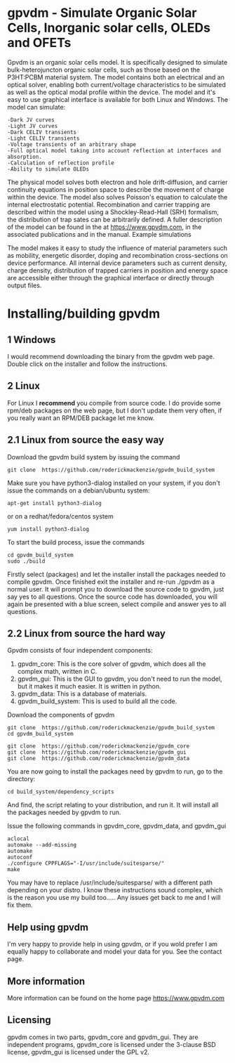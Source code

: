 gpvdm - Simulate Organic Solar Cells, Inorganic solar cells, OLEDs and OFETs
============================================================================

Gpvdm is an organic solar cells model. It is specifically designed to 
simulate bulk-heterojuncton organic solar cells, such as those based on the 
P3HT:PCBM material system. The model contains both an electrical and an optical 
solver, enabling both current/voltage characteristics to be simulated as well 
as the optical modal profile within the device. The model and it's easy to use 
graphical interface is available for both Linux and Windows.
The model can simulate:

    -Dark JV curves
    -Light JV curves
    -Dark CELIV transients
    -Light CELIV transients
    -Voltage transients of an arbitrary shape
    -Full optical model taking into account reflection at interfaces and absorption.
    -Calculation of reflection profile
    -Ability to simulate OLEDs

The physical model solves both electron and hole drift-diffusion, and carrier 
continuity equations in position space to describe the movement of charge 
within the device. The model also solves Poisson's equation to calculate the 
internal electrostatic potential. Recombination and carrier trapping are 
described within the model using a Shockley-Read-Hall (SRH) formalism, the 
distribution of trap sates can be arbitrarily defined. A fuller description of 
the model can be found in the at https://www.gpvdm.com, in the associated
publications  and in the manual.
Example simulations

The model makes it easy to study the influence of material parameters such as 
mobility, energetic disorder, doping and recombination cross-sections on device 
performance. All internal device parameters such as current density, charge 
density, distribution of trapped carriers in position and energy space are 
accessible either through the graphical interface or directly through output 
files. 

Installing/building gpvdm
==============

1 Windows
----------

I would recommend downloading the binary from the gpvdm web page.  Double click on the installer and follow the instructions.

2 Linux
--------
For Linux I **recommend** you compile from source code.  I do provide some rpm/deb packages on the web page, but I don't update them very often, if you really want an RPM/DEB package let me know.

2.1 Linux from source the easy way
----------------------------------
Download the gpvdm build system by issuing the command 

~~~~
git clone  https://github.com/roderickmackenzie/gpvdm_build_system
~~~~

Make sure you have python3-dialog installed on your system, if you don't issue the commands on a debian/ubuntu system:
~~~~
apt-get install python3-dialog
~~~~
or on a redhat/fedora/centos system
~~~~
yum install python3-dialog
~~~~

To start the build process, issue the commands

~~~~
cd gpvdm_build_system
sudo ./build
~~~~

Firstly select (packages) and let the installer install the packages needed to compile gpvdm.  Once finished exit the installer and re-run ./gpvdm as a normal user.  It will prompt you to download the source code to gpvdm, just say yes to all questions.  Once the source code has downloaded, you will again be presented with a blue screen, select compile and answer yes to all questions.

2.2 Linux from source the hard way
----------------------------------
Gpvdm consists of four independent components:
1. gpvdm_core: This is the core solver of gpvdm, which does all the complex math, written in C.
2. gpvdm_gui: This is the GUI to gpvdm, you don't need to run the model, but it makes it much easier. It is written in python.
3. gpvdm_data: This is a database of materials.
4. gpvdm_build_system: This is used to build all the code.

Download the components of gpvdm
~~~~
git clone  https://github.com/roderickmackenzie/gpvdm_build_system
cd gpvdm_build_system
~~~~

~~~~
git clone  https://github.com/roderickmackenzie/gpvdm_core
git clone  https://github.com/roderickmackenzie/gpvdm_gui
git clone  https://github.com/roderickmackenzie/gpvdm_data
~~~~

You are now going to install the packages need by gpvdm to run, go to the directory:
~~~~
cd build_system/dependency_scripts
~~~~

And find, the script relating to your distribution, and run it.  It will install all the packages needed by gpvdm to run.

Issue the following commands in gpvdm_core, gpvdm_data, and gpvdm_gui

~~~~
aclocal
automake --add-missing
automake
autoconf
./configure CPPFLAGS="-I/usr/include/suitesparse/"
make
~~~~

You may have to replace /usr/include/suitesparse/ with a different path depending on your distro.  I know these instructions sound complex, which is the reason you use my build too.....  Any issues get back to me and I will fix them.

Help using gpvdm
----------------
I'm very happy to provide help in using gpvdm, or if you wold prefer I am 
equally happy to collaborate and model your data for you. See the contact page.


More information
----------------
More information can be found on the home page https://www.gpvdm.com

Licensing
---------
gpvdm comes in two parts, gpvdm_core and gpvdm_gui.  They are independent programs, gpvdm_core is licensed under the 3-clause BSD license, gpvdm_gui is licensed under the GPL v2.

